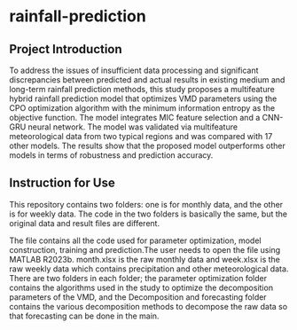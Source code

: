 # rainfall-prediction
## Project Introduction
To address the issues of insufficient data processing and significant discrepancies between predicted and actual results in existing medium and long-term rainfall prediction methods, this study proposes a multifeature hybrid rainfall prediction model that optimizes VMD parameters using the CPO optimization algorithm with the minimum information entropy as the objective function. The model integrates MIC feature selection and a CNN-GRU neural network. The model was validated via multifeature meteorological data from two typical regions and was compared with 17 other models. The results show that the proposed model outperforms other models in terms of robustness and prediction accuracy.
## Instruction for Use
This repository contains two folders: one is for monthly data, and the other is for weekly data. The code in the two folders is basically the same, but the original data and result files are different.

The file contains all the code used for parameter optimization, model construction, training and prediction.The user needs to open the file using MATLAB R2023b. month.xlsx is the raw monthly data and week.xlsx is the raw weekly data which contains precipitation and other meteorological data.
There are two folders in each folder; the parameter optimization folder contains the algorithms used in the study to optimize the decomposition parameters of the VMD, and the Decomposition and forecasting folder contains the various decomposition methods to decompose the raw data so that forecasting can be done in the main. 
